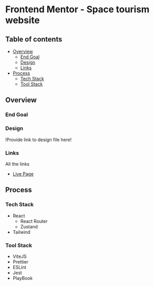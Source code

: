 # Frontend Mentor - Space tourism website

## Table of contents

- [Overview](#overview)
  - [End Goal](#end-goal)
  - [Design](#design)
  - [Links](#links)
- [Process](#process)
  - [Tech Stack](#tech-stack)
  - [Tool Stack](#tool-stack)

## Overview

### End Goal

### Design

!Provide link to design file here!

### Links

All the links

- [Live Page]()

## Process

### Tech Stack

- React
  - React Router
  - Zustand
- Tailwind

### Tool Stack

- ViteJS
- Prettier
- ESLint
- Jest
- PlayBook
